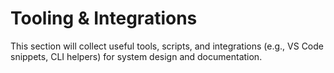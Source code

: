 # Tooling & Integrations

This section will collect useful tools, scripts, and integrations (e.g., VS Code snippets, CLI helpers) for system design and documentation.
